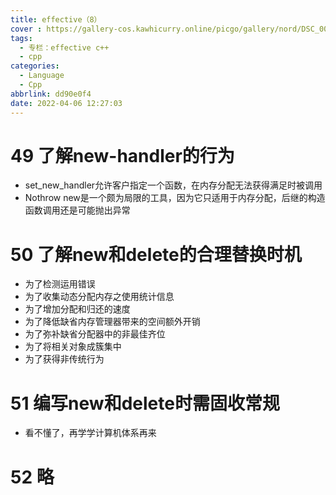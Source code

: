 ```yaml
---
title: effective（8）
cover : https://gallery-cos.kawhicurry.online/picgo/gallery/nord/DSC_0088.JPG
tags:
  - 专栏：effective c++
  - cpp
categories:
  - Language
  - Cpp
abbrlink: dd90e0f4
date: 2022-04-06 12:27:03
---
```


# 49 了解new-handler的行为

- set_new_handler允许客户指定一个函数，在内存分配无法获得满足时被调用
- Nothrow new是一个颇为局限的工具，因为它只适用于内存分配，后继的构造函数调用还是可能抛出异常

# 50 了解new和delete的合理替换时机

- 为了检测运用错误
- 为了收集动态分配内存之使用统计信息
- 为了增加分配和归还的速度
- 为了降低缺省内存管理器带来的空间额外开销
- 为了弥补缺省分配器中的非最佳齐位
- 为了将相关对象成簇集中
- 为了获得非传统行为

# 51 编写new和delete时需固收常规

- 看不懂了，再学学计算机体系再来

# 52 略